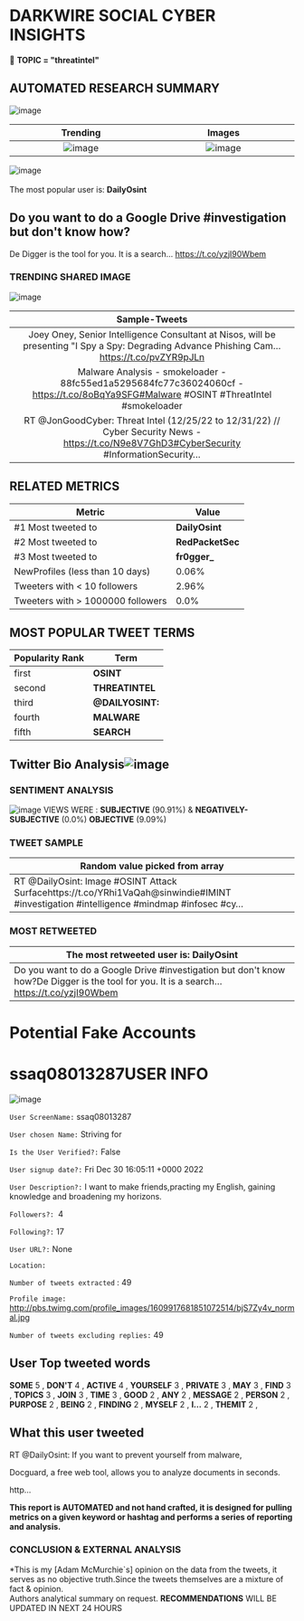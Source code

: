 # DARKWIRE SOCIAL CYBER INSIGHTS 
&#x1F34E; **TOPIC = "threatintel"**

## AUTOMATED RESEARCH SUMMARY
  ![image](darkLogo.png)   

|  Trending  |   Images | 
:-------------------------:|:-------------------------:
|  ![image](assets/threatintel/imageFile1.jpg)     <img width=200/> | ![image](assets/threatintel/imageFile2.jpg) <img width=200/> |   
 
 
![image](assets/threatintel/TWEETS.png)
<br></br>
The most popular user is: **DailyOsint**  
 

## Do you want to do a Google Drive #investigation but don't know how?

De Digger is the tool for you. It is a search… https://t.co/yzjI90Wbem 

  




### TRENDING SHARED IMAGE

![image](assets/threatintel/twitterPostedImage.png)



|                **Sample-Tweets**        |
| :-------------: |
| Joey Oney, Senior Intelligence Consultant at Nisos, will be presenting "I Spy a Spy: Degrading Advance Phishing Cam… https://t.co/pvZYR9pJLn |
| Malware Analysis - smokeloader - 88fc55ed1a5295684fc77c36024060cf - https://t.co/8oBqYa9SFG#Malware #OSINT #ThreatIntel  #smokeloader |
| RT @JonGoodCyber: Threat Intel (12/25/22 to 12/31/22) // Cyber Security News - https://t.co/N9e8V7GhD3#CyberSecurity #InformationSecurity… |

## RELATED METRICS<br>
| Metric | Value |
| ------------- | ------------- |
| #1 Most tweeted to  | **DailyOsint** |
| #2 Most tweeted to  | **RedPacketSec** |
| #3 Most tweeted to  | **fr0gger_** |
| NewProfiles (less than 10 days) | 0.06%  |
| Tweeters with < 10 followers  | 2.96%|
| Tweeters with > 1000000 followers  | 0.0%  |



## MOST POPULAR TWEET TERMS 


| Popularity Rank  | Term |
| ------------- | ------------- |
| first  | **OSINT**  |
| second  | **THREATINTEL**  |
| third  | **@DAILYOSINT:** |
| fourth  | **MALWARE**  |
| fifth  | **SEARCH**  |


## Twitter Bio Analysis![image](assets/threatintel/BIO.png)
### SENTIMENT ANALYSIS
![image](assets/threatintel/sentiment.png)
VIEWS WERE : **SUBJECTIVE**  (90.91%) & **NEGATIVELY-SUBJECTIVE** (0.0%) **OBJECTIVE** (9.09%)

### TWEET SAMPLE 
| Random value picked from array |
| ------------- |
|RT @DailyOsint: Image #OSINT Attack Surfacehttps://t.co/YRhi1VaQah@sinwindie#IMINT #investigation #intelligence #mindmap #infosec #cy… |

### MOST RETWEETED 

| The most retweeted user is: **DailyOsint**  |
| ------------- |
| Do you want to do a Google Drive #investigation but don't know how?De Digger is the tool for you. It is a search… https://t.co/yzjI90Wbem |

# Potential Fake Accounts
 
# ssaq08013287USER INFO
![image](http://pbs.twimg.com/profile_images/1609917681851072514/bjS7Zy4v_normal.jpg)
 
`User ScreenName:` ssaq08013287 
 
`User chosen Name:` Striving for 
 
`Is the User Verified?:` False 
 
`User signup date?:` Fri Dec 30 16:05:11 +0000 2022 
 
`User Description?:` I want  to make friends,practing my English, gaining knowledge and broadening my horizons. 
 
`Followers?: `4 
 
`Following?:` 17 
 
`User URL?:` None 
 
`Location:`  
 
`Number of tweets extracted`  : 49 
 
`Profile image:` http://pbs.twimg.com/profile_images/1609917681851072514/bjS7Zy4v_normal.jpg 
 
`Number of tweets excluding replies:` 49 
 

 

 
## User Top tweeted words 
 
**SOME** 5 , **DON'T** 4 , **ACTIVE** 4 , **YOURSELF** 3 , **PRIVATE** 3 , **MAY** 3 , **FIND** 3 , **TOPICS** 3 , **JOIN** 3 , **TIME** 3 , **GOOD** 2 , **ANY** 2 , **MESSAGE** 2 , **PERSON** 2 , **PURPOSE** 2 , **BEING** 2 , **FINDING** 2 , **MYSELF** 2 , **I…** 2 , **THEMIT** 2 , 
 
## What this user tweeted
 
RT @DailyOsint: If you want to prevent yourself from malware,

Docguard, a free web tool, allows you to analyze documents in seconds.

http…
 

<b> This report is AUTOMATED and not hand crafted, it is designed for pulling metrics on a given keyword or hashtag and performs a series of reporting and analysis.</b>  
### CONCLUSION & EXTERNAL ANALYSIS

*This is my [Adam McMurchie`s] opinion on the data from the tweets, it serves as no objective truth.Since the tweets themselves are a mixture of fact & opinion.<br>
Authors analytical summary on request.
**RECOMMENDATIONS** WILL BE UPDATED IN NEXT  24 HOURS <br>